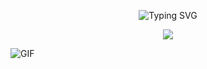 <p align="center">
  <img src=":https://readme-typing-svg.demolab.com/demo/?font=FiraCode&weight=300&size=30&color=F7008F&lines=i+am;biskit;script+kiddie" alt="Typing SVG">
</p>

<p align="center">
  <a href="https://github.com/biskit069?tab=repositories"><img src="https://img.shields.io/badge/-Explore%20my%20Repos-24292e?style=for-the-badge&logo=Github"></a>
</p>

![GIF](https://i.redd.it/qk5j4fiygs661.gif)

